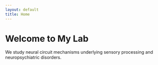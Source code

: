 ```yaml
---
layout: default
title: Home
---
```


# Welcome to My Lab

We study neural circuit mechanisms underlying sensory processing and neuropsychiatric disorders.
